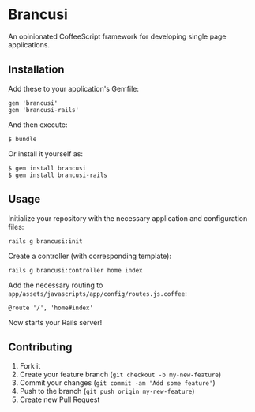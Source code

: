 # Brancusi

An opinionated CoffeeScript framework for developing single page applications.

## Installation

Add these to your application's Gemfile:

    gem 'brancusi'
    gem 'brancusi-rails'

And then execute:

    $ bundle

Or install it yourself as:

    $ gem install brancusi
    $ gem install brancusi-rails

## Usage

Initialize your repository with the necessary application and configuration files:

    rails g brancusi:init

Create a controller (with corresponding template):

    rails g brancusi:controller home index
    
Add the necessary routing to ```app/assets/javascripts/app/config/routes.js.coffee```:

    @route '/', 'home#index'

Now starts your Rails server!

## Contributing

1. Fork it
2. Create your feature branch (`git checkout -b my-new-feature`)
3. Commit your changes (`git commit -am 'Add some feature'`)
4. Push to the branch (`git push origin my-new-feature`)
5. Create new Pull Request
